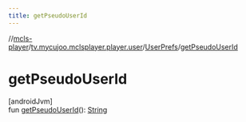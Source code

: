```yaml
---
title: getPseudoUserId
---
```

//[mcls-player](../../../index.html)/[tv.mycujoo.mclsplayer.player.user](../index.html)/[UserPrefs](index.html)/[getPseudoUserId](get-pseudo-user-id.html)



# getPseudoUserId



[androidJvm]\
fun [getPseudoUserId](get-pseudo-user-id.html)(): [String](https://kotlinlang.org/api/latest/jvm/stdlib/kotlin/-string/index.html)




